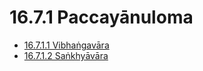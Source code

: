

# 16.7.1 Paccayānuloma

* [16.7.1.1 Vibhaṅgavāra](16.7.1/16.7.1.1.md)
* [16.7.1.2 Saṅkhyāvāra](16.7.1/16.7.1.2.md)



